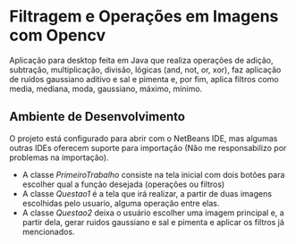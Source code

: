 # Filtragem e Operações em Imagens com Opencv

Aplicação para desktop feita em Java que realiza operações de adição, subtração, multiplicação, divisão, lógicas (and, not, or, xor), faz aplicação de ruídos gaussiano aditivo e sal e pimenta e, por fim, aplica filtros como media, mediana, moda, gaussiano, máximo, mínimo.

## Ambiente de Desenvolvimento

O projeto está configurado para abrir com o NetBeans IDE, mas algumas outras IDEs oferecem suporte para importação (Não me responsabilizo por problemas na importação).
* A classe _PrimeiroTrabalho_ consiste na tela inicial com dois botões para escolher qual a função desejada (operações ou filtros)
* A classe _Questao1_ é a tela que irá realizar, a partir de duas imagens escolhidas pelo usuario, alguma operação entre elas.
* A classe _Questao2_ deixa o usuário escolher uma imagem principal e, a partir dela, gerar ruidos gaussiano e sal e pimenta e aplicar os filtros já mencionados.
